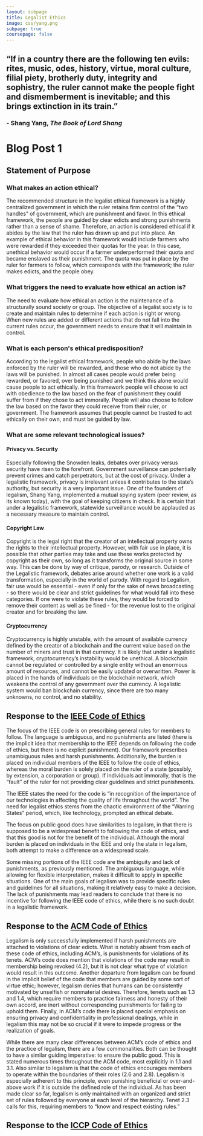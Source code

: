 ```yaml
---
layout: subpage
title: Legalist Ethics
image: css/yang.png
subpage: true
coursepage: false
---
```

<link rel="stylesheet" href="/css/legalist.css">

## “If in a country there are the following ten evils: rites, music, odes, history, virtue, moral culture, filial piety, brotherly duty, integrity and sophistry, the ruler cannot make the people fight and dismemberment is inevitable; and this brings extinction in its train.”
### - Shang Yang, *The Book of Lord Shang*


# Blog Post 1

## Statement of Purpose

### What makes an action ethical?
The recommended structure in the legalist ethical framework is a highly centralized government in which the ruler retains firm control of the “two handles” of government, which are punishment and favor. In this ethical framework, the people are guided by clear edicts and strong punishments rather than a sense of shame. Therefore, an action is considered ethical if it abides by the law that the ruler has drawn up and put into place. An example of ethical behavior in this framework would include farmers who were rewarded if they exceeded their quotas for the year. In this case, unethical behavior would occur if a farmer underperformed their quota and became enslaved as their punishment. The quota was put in place by the ruler for farmers to follow, which corresponds with the framework; the ruler makes edicts, and the people obey.

### What triggers the need to evaluate how ethical an action is?
The need to evaluate how ethical an action is the maintenance of a structurally sound society or group. The objective of a legalist society is to create and maintain rules to determine if each action is right or wrong. When new rules are added or different actions that do not fall into the current rules occur, the government needs to ensure that it will maintain in control.

### What is each person's ethical predisposition?
According to the legalist ethical framework, people who abide by the laws enforced by the ruler will be rewarded, and those who do not abide by the laws will be punished. In almost all cases people would prefer being rewarded, or favored, over being punished and we think this alone would cause people to act ethically. In this framework people will choose to act with obedience to the law based on the fear of punishment they could suffer from if they chose to act immorally. People will also choose to follow the law based on the favor they could receive from their ruler, or government. The framework assumes that people cannot be trusted to act ethically on their own, and must be guided by law.

### What are some relevant technological issues?
#### Privacy vs. Security 
Especially following the Snowden leaks, debates over privacy versus security have risen to the forefront. Government surveillance can potentially prevent crimes and catch perpetrators, but at the cost of privacy. Under a legalistic framework,  privacy is irrelevant unless it contributes to the state’s authority, but security is a very important issue. One of the founders of legalism, Shang Yang, implemented a mutual spying system (peer review, as its known today), with the goal of keeping citizens in check. It is certain that under a legalistic framework, statewide surveillance would be applauded as a necessary measure to maintain control.

#### Copyright Law
Copyright is the legal right that the creator of an intellectual property owns the rights to their intellectual property. However, with fair use in place, it is possible that other parties may take and use these works protected by copyright as their own, so long as it transforms the original source in some way. This can be done by way of critique, parody, or research. Outside of the Legalistic framework, debates arise around whether one work is a valid transformation, especially in the world of parody. With regard to Legalism, fair use would be essential - even if only for the sake of news broadcasting - so there would be clear and strict guidelines for what would fall into these categories. If one were to violate these rules, they would be forced to remove their content as well as be fined - for the revenue lost to the original creator and for breaking the law.

#### Cryptocurrency
Cryptocurrency is highly unstable, with the amount of available currency defined by the creator of a blockchain and the current value based on the number of miners and trust in that currency. It is likely that under a legalistic framework, cryptocurrency’s instability would be unethical. A blockchain cannot be regulated or controlled by a single entity without an enormous amount of resources, and cannot be easily updated or overwritten. Power is placed in the hands of individuals on the blockchain network, which weakens the control of any government over the currency. A legalistic system would ban blockchain currency, since there are too many unknowns, no control, and no stability.


## Response to the [IEEE Code of Ethics](https://www.ieee.org/about/corporate/governance/p7-8.html "IEEE Code of Ethics")
The focus of the IEEE code is on prescribing general rules for members to follow. The language is ambiguous, and no punishments are listed (there is the implicit idea that membership to the IEEE depends on following the code of ethics, but there is no explicit punishment). Our framework prescribes unambiguous rules and harsh punishments. Additionally, the burden is placed on individual members of the IEEE to follow the code of ethics, whereas the moral burden is solely placed on the ruler of a state (possibly, by extension, a corporation or group). If individuals act immorally, that is the “fault” of the ruler for not providing clear guidelines and strict punishments.

The IEEE states the need for the code is “in recognition of the importance of our technologies in affecting the quality of life throughout the world”. The need for legalist ethics stems from the chaotic environment of the “Warring States” period, which, like technology, prompted an ethical debate.

The focus on public good does have similarities to legalism, in that there is supposed to be a widespread benefit to following the code of ethics, and that this good is not for the benefit of the individual. Although the moral burden is placed on individuals in the IEEE and only the state in legalism, both attempt to make a difference on a widespread scale.

Some missing portions of the IEEE code are the ambiguity and lack of punishments, as previously mentioned. The ambiguous language, while allowing for flexible interpretation, makes it difficult to apply in specific situations. One of the main goals of legalism was to provide specific rules and guidelines for all situations, making it relatively easy to make a decision. The lack of punishments may lead readers to conclude that there is no incentive for following the IEEE code of ethics, while there is no such doubt in a legalistic framework.

## Response to the [ACM Code of Ethics](https://ethics.acm.org/code-of-ethics/ "ACM Code of Ethics")
Legalism is only successfully implemented if harsh punishments are attached to violations of clear edicts. What is notably absent from each of these code of ethics, including ACM’s, is punishments for violations of its tenets. ACM’s code does mention that violations of the code may result in membership being revoked (4.2), but it is not clear what type of violation would result in this outcome. Another departure from legalism can be found in the implicit belief of the code that members are guided by some sort of virtue ethic; however, legalism denies that humans can be consistently motivated by unselfish or nonmaterial desires. Therefore, tenets such as 1.3 and 1.4, which require members to practice fairness and honesty of their own accord, are inert without corresponding punishments for failing to uphold them. Finally, in ACM’s code there is placed special emphasis on ensuring privacy and confidentiality in professional dealings, while in legalism this may not be so crucial if it were to impede progress or the realization of goals.   

While there are many clear differences between ACM’s code of ethics and the practice of legalism, there are a few commonalities. Both can be thought to have a similar guiding imperative: to ensure the public good. This is stated numerous times throughout the ACM code, most explicitly in 1.1 and 3.1. Also similar to legalism is that the code of ethics encourages members to operate within the boundaries of their roles (2.6 and 2.8). Legalism is especially adherent to this principle, even punishing beneficial or over-and-above work if it is outside the defined role of the individual. As has been made clear so far, legalism is only maintained with an organized and strict set of rules followed by everyone at each level of the hierarchy. Tenet 2.3 calls for this, requiring members to “know and respect existing rules.”  


## Response to the [ICCP Code of Ethics](https://www.iccp.org/code-of-ethics.html "ICCP Code of Ethics")
